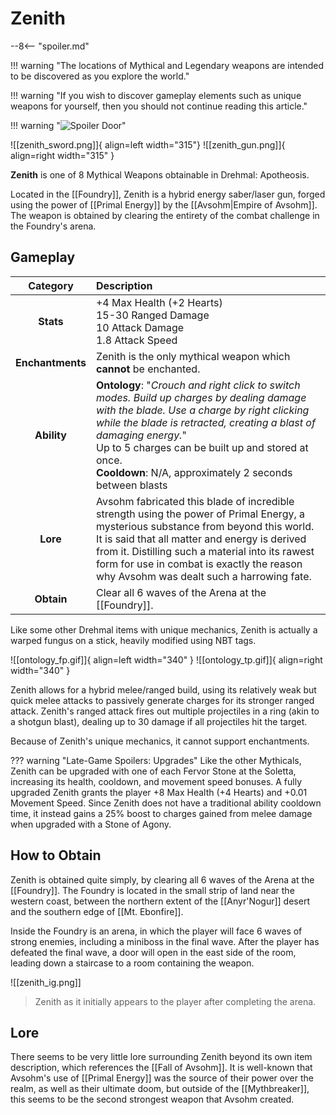 # Zenith

--8<-- "spoiler.md"

!!! warning "The locations of Mythical and Legendary weapons are intended to be discovered as you explore the world."

!!! warning "If you wish to discover gameplay elements such as unique weapons for yourself, then you should not continue reading this article."

!!! warning "![Spoiler Door](/assets/img/spoiler_door.png)"

![[zenith_sword.png]]{ align=left width="315"} ![[zenith_gun.png]]{ align=right width="315" }

**Zenith** is one of 8 Mythical Weapons obtainable in Drehmal: Apotheosis.

Located in the [[Foundry]], Zenith is a hybrid energy saber/laser gun, forged using the power of [[Primal Energy]] by the [[Avsohm|Empire of Avsohm]]. The weapon is obtained by clearing the entirety of the combat challenge in the Foundry's arena.

## Gameplay

| Category | Description |
|:--------------------------------:|:-----------------------------------------------------------------------------------------------------------------------------------------------------------------------------|
| **Stats**                        | +4 Max Health (+2 Hearts) <br> 15-30 Ranged Damage <br> 10 Attack Damage <br> 1.8 Attack Speed  |
| **Enchantments**                 | Zenith is the only mythical weapon which **cannot** be enchanted. |
| **Ability**                      | **Ontology**: "*Crouch and right click to switch modes. Build up charges by dealing damage with the blade. Use a charge by right clicking while the blade is retracted, creating a blast of damaging energy.*" <br> Up to 5 charges can be built up and stored at once. <br> **Cooldown**: N/A, approximately 2 seconds between blasts      |
| **Lore**                         | Avsohm fabricated this blade of incredible strength using the power of Primal Energy, a mysterious substance from beyond this world. It is said that all matter and energy is derived from it. Distilling such a material into its rawest form for use in combat is exactly the reason why Avsohm was dealt such a harrowing fate. |
| **Obtain**                       | Clear all 6 waves of the Arena at the [[Foundry]].               |

Like some other Drehmal items with unique mechanics, Zenith is actually a warped fungus on a stick, heavily modified using NBT tags. 

![[ontology_fp.gif]]{ align=left width="340" } ![[ontology_tp.gif]]{ align=right width="340" }

Zenith allows for a hybrid melee/ranged build, using its relatively weak but quick melee attacks to passively generate charges for its stronger ranged attack. Zenith's ranged attack fires out multiple projectiles in a ring (akin to a shotgun blast), dealing up to 30 damage if all projectiles hit the target.

Because of Zenith's unique mechanics, it cannot support enchantments.

??? warning "Late-Game Spoilers: Upgrades"
    Like the other Mythicals, Zenith can be upgraded with one of each Fervor Stone at the Soletta, increasing its health, cooldown, and movement speed bonuses. A fully upgraded Zenith grants the player +8 Max Health (+4 Hearts) and +0.01 Movement Speed. Since Zenith does not have a traditional ability cooldown time, it instead gains a 25% boost to charges gained from melee damage when upgraded with a Stone of Agony.

## How to Obtain
Zenith is obtained quite simply, by clearing all 6 waves of the Arena at the [[Foundry]]. The Foundry is located in the small strip of land near the western coast, between the northern extent of the [[Anyr'Nogur]] desert and the southern edge of [[Mt. Ebonfire]]. 

Inside the Foundry is an arena, in which the player will face 6 waves of strong enemies, including a miniboss in the final wave. After the player has defeated the final wave, a door will open in the east side of the room, leading down a staircase to a room containing the weapon.

![[zenith_ig.png]]
> Zenith as it initially appears to the player after completing the arena.

## Lore
There seems to be very little lore surrounding Zenith beyond its own item description, which references the [[Fall of Avsohm]]. It is well-known that Avsohm's use of [[Primal Energy]] was the source of their power over the realm, as well as their ultimate doom, but outside of the [[Mythbreaker]], this seems to be the second strongest weapon that Avsohm created.



